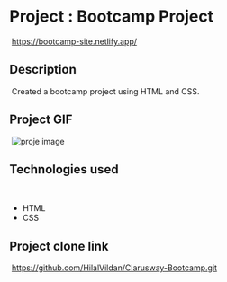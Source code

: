 # Project : Bootcamp Project
​
https://bootcamp-site.netlify.app/

## Description
​
Created a bootcamp project using HTML and CSS.
​
## Project GIF
​
![proje image](/MTVideo.gif)

## Technologies used
​
- HTML
​
- CSS


## Project clone link
​
https://github.com/HilalVildan/Clarusway-Bootcamp.git